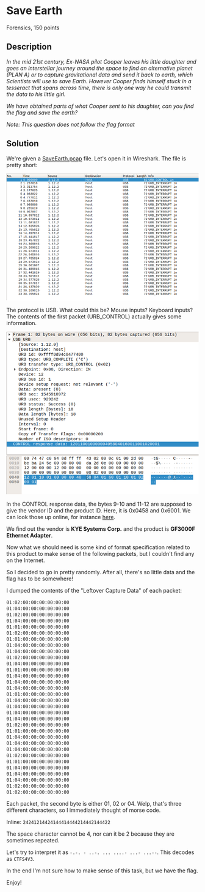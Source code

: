 # Save Earth

Forensics, 150 points

## Description

*In the mid 21st century, Ex-NASA pilot Cooper leaves his little daughter and goes an interstellar journey around the space to find an alternative planet (PLAN A) or to capture gravitational data and send it back to earth, which Scientists will use to save Earth. However Cooper finds himself stuck in a tesseract that spans across time, there is only one way he could transmit the data to his little girl.*

*We have obtained parts of what Cooper sent to his daughter, can you find the flag and save the earth?*

*Note: This question does not follow the flag format*

## Solution

We're given a [SaveEarth.pcap](SaveEarth.pcap) file. Let's open it in Wireshark. The file is pretty short:

![](saveearth1.png)

The protocol is USB. What could this be? Mouse inputs? Keyboard inputs? The contents of the first packet (URB_CONTROL) actually gives some information.

![](saveearth2.png)

In the CONTROL response data, the bytes 9-10 and 11-12 are supposed to give the vendor ID and the product ID. Here, it is 0x0458 and 0x6001. We can look those up online, for instance [here](http://www.linux-usb.org/usb.ids).

We find out the vendor is **KYE Systems Corp.** and the product is **GF3000F Ethernet Adapter**.

Now what we should need is some kind of format specification related to this product to make sense of the following packets, but I couldn't find any on the Internet.

So I decided to go in pretty randomly. After all, there's so little data and the flag has to be somewhere!

I dumped the contents of the "Leftover Capture Data" of each packet:

```
01:02:00:00:00:00:00:00
01:04:00:00:00:00:00:00
01:02:00:00:00:00:00:00
01:04:00:00:00:00:00:00
01:01:00:00:00:00:00:00
01:02:00:00:00:00:00:00
01:01:00:00:00:00:00:00
01:04:00:00:00:00:00:00
01:04:00:00:00:00:00:00
01:02:00:00:00:00:00:00
01:04:00:00:00:00:00:00
01:01:00:00:00:00:00:00
01:04:00:00:00:00:00:00
01:04:00:00:00:00:00:00
01:04:00:00:00:00:00:00
01:01:00:00:00:00:00:00
01:04:00:00:00:00:00:00
01:04:00:00:00:00:00:00
01:04:00:00:00:00:00:00
01:04:00:00:00:00:00:00
01:02:00:00:00:00:00:00
01:01:00:00:00:00:00:00
01:04:00:00:00:00:00:00
01:04:00:00:00:00:00:00
01:04:00:00:00:00:00:00
01:02:00:00:00:00:00:00
01:01:00:00:00:00:00:00
01:04:00:00:00:00:00:00
01:04:00:00:00:00:00:00
01:04:00:00:00:00:00:00
01:02:00:00:00:00:00:00
01:02:00:00:00:00:00:00
```

Each packet, the second byte is either 01, 02 or 04. Welp, that's three different characters, so I immediately thought of morse code.

Inline: `24241214424144414444214442144422`

The space character cannot be 4, nor can it be 2 because they are sometimes repeated.

Let's try to interpret it as `-.-. - ..-. ... ....- ...- ...--`. This decodes as `CTFS4V3`.

In the end I'm not sure how to make sense of this task, but we have the flag.

Enjoy!

